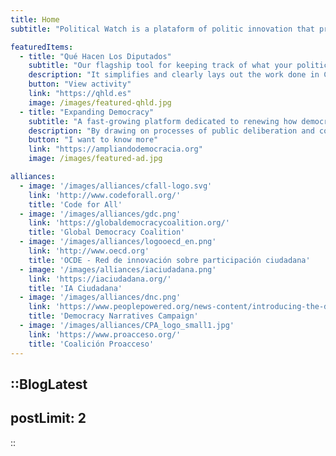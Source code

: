 ```yaml
---
title: Home
subtitle: "Political Watch is a plataform of politic innovation that promotes the monitoring, surveillance and citizen participation through developments based on civic technologies to promote the sustainable development."

featuredItems:
  - title: "Qué Hacen Los Diputados"
    subtitle: "Our flagship tool for keeping track of what your political representatives get up to."
    description: "It simplifies and clearly lays out the work done in Congress, and is invaluable for journalists, researchers and NGOs pursuing legislative change. It includes trackers for 41 social issues, as well as an index of parliamentary activity."
    button: "View activity"
    link: "https://qhld.es"
    image: /images/featured-qhld.jpg
  - title: "Expanding Democracy"
    subtitle: "A fast-growing platform dedicated to renewing how democracy works."
    description: "By drawing on processes of public deliberation and collective intelligence, we generate innovative ideas that can be upscaled to improve methods of governance. Our mission is to turn dialogue into concrete policy proposals and build lasting democratic infrastructures. Investing in this initiative means supporting a new democratic ecosystem — one that is resilient, participatory, and equipped to face today’s global challenges."
    button: "I want to know more"
    link: "https://ampliandodemocracia.org"
    image: /images/featured-ad.jpg

alliances:
  - image: '/images/alliances/cfall-logo.svg'
    link: 'http://www.codeforall.org/'
    title: 'Code for All'
  - image: '/images/alliances/gdc.png'
    link: 'https://globaldemocracycoalition.org/'
    title: 'Global Democracy Coalition'
  - image: '/images/alliances/logooecd_en.png'
    link: 'http://www.oecd.org'
    title: 'OCDE - Red de innovación sobre participación ciudadana'
  - image: '/images/alliances/iaciudadana.png'
    link: 'https://iaciudadana.org/'
    title: 'IA Ciudadana'
  - image: '/images/alliances/dnc.png'
    link: 'https://www.peoplepowered.org/news-content/introducing-the-democracy-narratives-campaign'
    title: 'Democracy Narratives Campaign'
  - image: '/images/alliances/CPA_logo_small1.jpg'
    link: 'https://www.proacceso.org/'
    title: 'Coalición Proacceso'
---
```


<hero></hero>

<newsletter light></newsletter>

<banner
  bg="/images/bgbanner.jpg"
  title="The democracy we deserve"
  description="We fight for a fairer world, and we know the only way to get there is by reclaiming and renewing our democracy — a democracy that’s drifted too far from the people it exists to serve.">
</banner>


<featured
  title="Featured projects"
  :featured="featuredItems">
</featured>

<alliances :alliances="alliances"></alliances>

::BlogLatest
---
postLimit: 2
---
::
